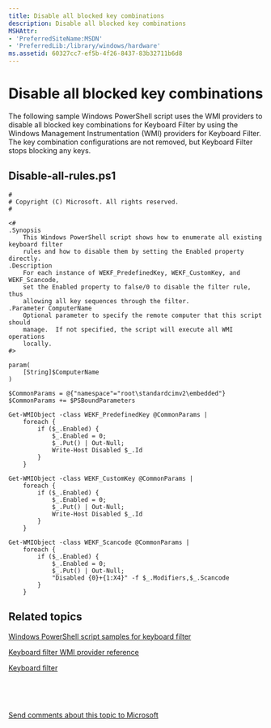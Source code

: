 ```yaml
---
title: Disable all blocked key combinations
description: Disable all blocked key combinations
MSHAttr:
- 'PreferredSiteName:MSDN'
- 'PreferredLib:/library/windows/hardware'
ms.assetid: 60327cc7-ef5b-4f26-8437-83b32711b6d8
---
```


# Disable all blocked key combinations


The following sample Windows PowerShell script uses the WMI providers to disable all blocked key combinations for Keyboard Filter by using the Windows Management Instrumentation (WMI) providers for Keyboard Filter. The key combination configurations are not removed, but Keyboard Filter stops blocking any keys.

## Disable-all-rules.ps1


``` syntax
#
# Copyright (C) Microsoft. All rights reserved.
#

<#
.Synopsis
    This Windows PowerShell script shows how to enumerate all existing keyboard filter
    rules and how to disable them by setting the Enabled property directly.
.Description
    For each instance of WEKF_PredefinedKey, WEKF_CustomKey, and WEKF_Scancode,
    set the Enabled property to false/0 to disable the filter rule, thus
    allowing all key sequences through the filter.
.Parameter ComputerName
    Optional parameter to specify the remote computer that this script should
    manage.  If not specified, the script will execute all WMI operations
    locally.
#>

param(
    [String]$ComputerName
)
   
$CommonParams = @{"namespace"="root\standardcimv2\embedded"}
$CommonParams += $PSBoundParameters

Get-WMIObject -class WEKF_PredefinedKey @CommonParams |
    foreach {
        if ($_.Enabled) {
            $_.Enabled = 0;
            $_.Put() | Out-Null;
            Write-Host Disabled $_.Id
        }
    }

Get-WMIObject -class WEKF_CustomKey @CommonParams |
    foreach {
        if ($_.Enabled) {
            $_.Enabled = 0;
            $_.Put() | Out-Null;
            Write-Host Disabled $_.Id
        }
    }

Get-WMIObject -class WEKF_Scancode @CommonParams |
    foreach {
        if ($_.Enabled) {
            $_.Enabled = 0;
            $_.Put() | Out-Null;
            "Disabled {0}+{1:X4}" -f $_.Modifiers,$_.Scancode
        }
    }
```

## Related topics


[Windows PowerShell script samples for keyboard filter](keyboardfilter-powershell-script-samples.md)

[Keyboard filter WMI provider reference](keyboardfilter-wmi-provider-reference.md)

[Keyboard filter](keyboardfilter.md)

 

 

[Send comments about this topic to Microsoft](mailto:wsddocfb@microsoft.com?subject=Documentation%20feedback%20%5Bp_enterprise_customizations\p_enterprise_customizations%5D:%20Disable%20all%20blocked%20key%20combinations%20%20RELEASE:%20%2810/17/2016%29&body=%0A%0APRIVACY%20STATEMENT%0A%0AWe%20use%20your%20feedback%20to%20improve%20the%20documentation.%20We%20don't%20use%20your%20email%20address%20for%20any%20other%20purpose,%20and%20we'll%20remove%20your%20email%20address%20from%20our%20system%20after%20the%20issue%20that%20you're%20reporting%20is%20fixed.%20While%20we're%20working%20to%20fix%20this%20issue,%20we%20might%20send%20you%20an%20email%20message%20to%20ask%20for%20more%20info.%20Later,%20we%20might%20also%20send%20you%20an%20email%20message%20to%20let%20you%20know%20that%20we've%20addressed%20your%20feedback.%0A%0AFor%20more%20info%20about%20Microsoft's%20privacy%20policy,%20see%20http://privacy.microsoft.com/en-us/default.aspx. "Send comments about this topic to Microsoft")





